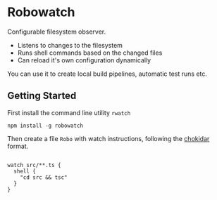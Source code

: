 # Robowatch

Configurable filesystem observer.

- Listens to changes to the filesystem
- Runs shell commands based on the changed files
- Can reload it's own configuration dynamically

You can use it to create local build pipelines, automatic test runs etc.

## Getting Started

First install the command line utility `rwatch`

```
npm install -g robowatch
```

Then create a file `Robo` with watch instructions, following the [chokidar](https://github.com/paulmillr/chokidar) format.

```

watch src/**.ts {
  shell {
    "cd src && tsc"
  }
}
```
